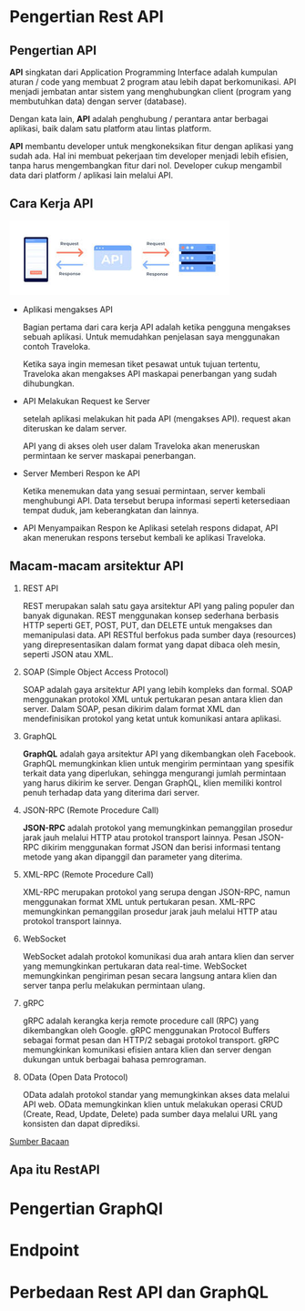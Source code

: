 # Pengertian Rest API

## Pengertian API

**API** singkatan dari Application Programming Interface adalah kumpulan aturan / code yang membuat 2 program atau lebih dapat berkomunikasi. API menjadi jembatan antar sistem yang menghubungkan client (program yang membutuhkan data) dengan server (database).

Dengan kata lain, **API** adalah penghubung / perantara antar berbagai aplikasi, baik dalam satu platform atau lintas platform.

**API** membantu developer untuk mengkoneksikan fitur dengan aplikasi yang sudah ada. Hal ini membuat pekerjaan tim developer menjadi lebih efisien, tanpa harus mengembangkan fitur dari nol. Developer cukup mengambil data dari platform / aplikasi lain melalui API.

## Cara Kerja API

![alt](/img/cara_kerja_api.jpeg)

- Aplikasi mengakses API

  Bagian pertama dari cara kerja API adalah ketika pengguna mengakses sebuah aplikasi. Untuk memudahkan penjelasan saya menggunakan contoh Traveloka.

  Ketika saya ingin memesan tiket pesawat untuk tujuan tertentu, Traveloka akan mengakses API maskapai penerbangan yang sudah dihubungkan.

- API Melakukan Request ke Server

  setelah aplikasi melakukan hit pada API (mengakses API). request akan diteruskan ke dalam server.

  API yang di akses oleh user dalam Traveloka akan meneruskan permintaan ke server maskapai penerbangan.

- Server Memberi Respon ke API

  Ketika menemukan data yang sesuai permintaan, server kembali menghubungi API. Data tersebut berupa informasi seperti ketersediaan tempat duduk, jam keberangkatan dan lainnya.

- API Menyampaikan Respon ke Aplikasi
  setelah respons didapat, API akan menerukan respons tersebut kembali ke aplikasi Traveloka.

## Macam-macam arsitektur API

1. REST API

   REST merupakan salah satu gaya arsitektur API yang paling populer dan banyak digunakan. REST menggunakan konsep sederhana berbasis HTTP seperti GET, POST, PUT, dan DELETE untuk mengakses dan memanipulasi data. API RESTful berfokus pada sumber daya (resources) yang direpresentasikan dalam format yang dapat dibaca oleh mesin, seperti JSON atau XML.

2. SOAP (Simple Object Access Protocol)

   SOAP adalah gaya arsitektur API yang lebih kompleks dan formal. SOAP menggunakan protokol XML untuk pertukaran pesan antara klien dan server. Dalam SOAP, pesan dikirim dalam format XML dan mendefinisikan protokol yang ketat untuk komunikasi antara aplikasi.

3. GraphQL

   **GraphQL** adalah gaya arsitektur API yang dikembangkan oleh Facebook. GraphQL memungkinkan klien untuk mengirim permintaan yang spesifik terkait data yang diperlukan, sehingga mengurangi jumlah permintaan yang harus dikirim ke server. Dengan GraphQL, klien memiliki kontrol penuh terhadap data yang diterima dari server.

4. JSON-RPC (Remote Procedure Call)

   **JSON-RPC** adalah protokol yang memungkinkan pemanggilan prosedur jarak jauh melalui HTTP atau protokol transport lainnya. Pesan JSON-RPC dikirim menggunakan format JSON dan berisi informasi tentang metode yang akan dipanggil dan parameter yang diterima.

5. XML-RPC (Remote Procedure Call)

   XML-RPC merupakan protokol yang serupa dengan JSON-RPC, namun menggunakan format XML untuk pertukaran pesan. XML-RPC memungkinkan pemanggilan prosedur jarak jauh melalui HTTP atau protokol transport lainnya.

6. WebSocket

   WebSocket adalah protokol komunikasi dua arah antara klien dan server yang memungkinkan pertukaran data real-time. WebSocket memungkinkan pengiriman pesan secara langsung antara klien dan server tanpa perlu melakukan permintaan ulang.

7. gRPC

   gRPC adalah kerangka kerja remote procedure call (RPC) yang dikembangkan oleh Google. gRPC menggunakan Protocol Buffers sebagai format pesan dan HTTP/2 sebagai protokol transport. gRPC memungkinkan komunikasi efisien antara klien dan server dengan dukungan untuk berbagai bahasa pemrograman.

8. OData (Open Data Protocol)

   OData adalah protokol standar yang memungkinkan akses data melalui API web. OData memungkinkan klien untuk melakukan operasi CRUD (Create, Read, Update, Delete) pada sumber daya melalui URL yang konsisten dan dapat diprediksi.

[Sumber Bacaan](https://www.codepolitan.com/blog/8-macam-gaya-arsitektur-api-dalam-web/)

## Apa itu RestAPI

# Pengertian GraphQl

# Endpoint

# Perbedaan Rest API dan GraphQL
